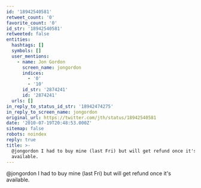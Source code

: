 ```yaml
---
id: '18942540581'
retweet_count: '0'
favorite_count: '0'
id_str: '18942540581'
retweeted: false
entities:
  hashtags: []
  symbols: []
  user_mentions:
    - name: Jon Gordon
      screen_name: jongordon
      indices:
        - '0'
        - '10'
      id_str: '2874241'
      id: '2874241'
  urls: []
in_reply_to_status_id_str: '18942474275'
in_reply_to_screen_name: jongordon
original_url: https://twitter.com/jth/status/18942540581
date: '2010-07-19T20:48:53.000Z'
sitemap: false
robots: noindex
reply: true
title: >-
  @jongordon I had to buy mine (last Fri) but will get refund once it's
  available.
---
```


@jongordon I had to buy mine (last Fri) but will get refund once it's available.